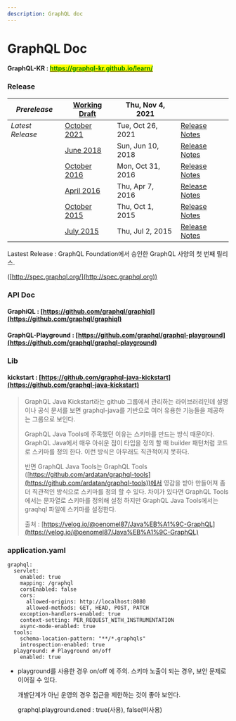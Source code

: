 ```yaml
---
description: GraphQL doc
---
```


# GraphQL Doc

#### GraphQL-KR : [<mark style="color:green;">https://graphql-kr.github.io/learn/</mark>](https://graphql-kr.github.io/learn/)<mark style="color:green;"></mark>

### Release

| _Prerelease_     | [Working Draft](http://spec.graphql.org/draft)      | Thu, Nov 4, 2021  |                                                                                   |
| ---------------- | --------------------------------------------------- | ----------------- | --------------------------------------------------------------------------------- |
| _Latest Release_ | [October 2021](http://spec.graphql.org/October2021) | Tue, Oct 26, 2021 | [Release Notes](https://github.com/graphql/graphql-spec/releases/tag/October2021) |
|                  | [June 2018](http://spec.graphql.org/June2018)       | Sun, Jun 10, 2018 | [Release Notes](https://github.com/graphql/graphql-spec/releases/tag/June2018)    |
|                  | [October 2016](http://spec.graphql.org/October2016) | Mon, Oct 31, 2016 | [Release Notes](https://github.com/graphql/graphql-spec/releases/tag/October2016) |
|                  | [April 2016](http://spec.graphql.org/April2016)     | Thu, Apr 7, 2016  | [Release Notes](https://github.com/graphql/graphql-spec/releases/tag/April2016)   |
|                  | [October 2015](http://spec.graphql.org/October2015) | Thu, Oct 1, 2015  | [Release Notes](https://github.com/graphql/graphql-spec/releases/tag/October2015) |
|                  | [July 2015](http://spec.graphql.org/July2015)       | Thu, Jul 2, 2015  | [Release Notes](https://github.com/graphql/graphql-spec/releases/tag/July2015)    |

Lastest Release : GraphQL Foundation에서 승인한 GraphQL 사양의 첫 번째 릴리스.

([http://spec.graphql.org/](http://spec.graphql.org))



### API Doc

#### GraphiQL : [https://github.com/graphql/graphiql](https://github.com/graphql/graphiql)

#### GraphQL-Playground : [https://github.com/graphql/graphql-playground](https://github.com/graphql/graphql-playground)



### Lib

#### kickstart : [https://github.com/graphql-java-kickstart](https://github.com/graphql-java-kickstart)

> &#x20;GraphQL Java Kickstart라는 github 그룹에서 관리하는 라이브러리인데 설명이나 공식 문서를 보면 graphql-java를 기반으로 여러 유용한 기능들을 제공하는 그룹으로 보인다.
>
> GraphQL Java Tools에 주목했던 이유는 스키마를 만드는 방식 때문이다. GraphQL Java에서 매우 아쉬운 점이 타입을 정의 할 때 builder 패턴처럼 코드로 스키마를 정의 한다. 이런 방식은 아무래도 직관적이지 못하다.
>
> 반면 GraphQL Java Tools는 GraphQL Tools ([https://github.com/ardatan/graphql-tools](https://github.com/ardatan/graphql-tools))에서 영감을 받아 만들어져 좀 더 직관적인 방식으로 스키마를 정의 할 수 있다. 차이가 있다면 GraphQL Tools 에서는 문자열로 스키마를 정의해 설정 하지만 GraphQL Java Tools에서는 graqhql 파일에 스키마를 설정한다.
>
> 출처 : [https://velog.io/@oenomel87/Java%EB%A1%9C-GraphQL](https://velog.io/@oenomel87/Java%EB%A1%9C-GraphQL)



### application.yaml

```
graphql:
  servlet:
    enabled: true
    mapping: /graphql
    corsEnabled: false
    cors:
      allowed-origins: http://localhost:8080
      allowed-methods: GET, HEAD, POST, PATCH
    exception-handlers-enabled: true
    context-setting: PER_REQUEST_WITH_INSTRUMENTATION
    async-mode-enabled: true
  tools:
    schema-location-pattern: "**/*.graphqls"
    introspection-enabled: true
  playground: # Playground on/off 
    enabled: true    
```

*   playground를 사용한 경우 on/off 에 주의. 스키마 노출이 되는 경우, 보안 문제로 이어질 수 있다.

    개발단계가 아닌 운영의 경우 접근을 제한하는 것이 좋아 보인다.

    graphql.playground.ened : true(사용), false(미사용)&#x20;
